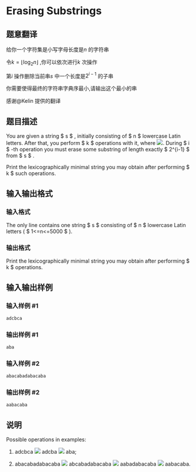 # Erasing Substrings

## 题意翻译

给你一个字符集是小写字母长度是$n$ 的字符串

令$k=\lfloor\log_2n\rfloor$ ,你可以依次进行$k$ 次操作

第$i$ 操作删除当前串$s$ 中一个长度是$2^{i-1}$ 的子串

你需要使得最终的字符串字典序最小,请输出这个最小的串

感谢@Kelin 提供的翻译

## 题目描述

You are given a string $ s $ , initially consisting of $ n $ lowercase Latin letters. After that, you perform $ k $ operations with it, where ![](https://cdn.luogu.com.cn/upload/vjudge_pic/CF938F/c757249d7b8bdc7808476dd4f682a6142a6f6a1c.png). During $ i $ -th operation you must erase some substring of length exactly $ 2^{i-1} $ from $ s $ .

Print the lexicographically minimal string you may obtain after performing $ k $ such operations.

## 输入输出格式

### 输入格式

The only line contains one string $ s $ consisting of $ n $ lowercase Latin letters ( $ 1<=n<=5000 $ ).

### 输出格式

Print the lexicographically minimal string you may obtain after performing $ k $ operations.

## 输入输出样例

### 输入样例 #1

```cpp
adcbca

```
### 输出样例 #1

```cpp
aba

```
### 输入样例 #2

```cpp
abacabadabacaba

```
### 输出样例 #2

```cpp
aabacaba

```
## 说明

Possible operations in examples:

1. adcbca ![](https://cdn.luogu.com.cn/upload/vjudge_pic/CF938F/5a518872d8942914aef6c33d251688a64a8d6d74.png) adcba ![](https://cdn.luogu.com.cn/upload/vjudge_pic/CF938F/5a518872d8942914aef6c33d251688a64a8d6d74.png) aba;

2. abacabadabacaba ![](https://cdn.luogu.com.cn/upload/vjudge_pic/CF938F/5a518872d8942914aef6c33d251688a64a8d6d74.png) abcabadabacaba ![](https://cdn.luogu.com.cn/upload/vjudge_pic/CF938F/5a518872d8942914aef6c33d251688a64a8d6d74.png) aabadabacaba ![](https://cdn.luogu.com.cn/upload/vjudge_pic/CF938F/5a518872d8942914aef6c33d251688a64a8d6d74.png) aabacaba.

